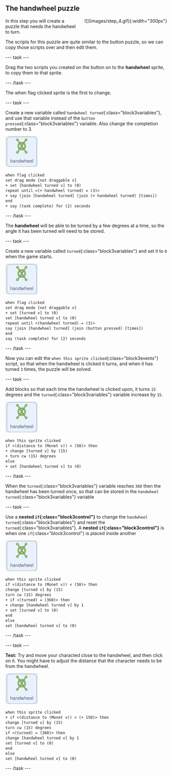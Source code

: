 ## The handwheel puzzle

<div style="display: flex; flex-wrap: wrap">
<div style="flex-basis: 200px; flex-grow: 1; margin-right: 15px;">
In this step you will create a puzzle that needs the handwheel to turn.
</div>
<div>
![](images/step_4.gif){:width="300px"}
</div>
</div>

The scripts for this puzzle are quite similar to the button puzzle, so we can copy those scripts over and then edit them.

--- task ---

Drag the two scripts you created on the button on to the **handwheel** sprite, to copy them to that sprite.

--- /task ---

The when flag clicked sprite is the first to change.

--- task ---

Create a new variable called `handwheel turned`{:class="block3variables"}, and use that variable instead of the `button pressed`{:class="block3variables"} variable. Also change the completion number to 3.

![button sprite](images/handwheel-sprite.png)
```blocks3
when flag clicked
set drag mode [not draggable v]
+ set [handwheel turned v] to (0)
repeat until <(+ handwheel turned) = (3)>
+ say (join [handwheel turned] (join (+ handwheel turned) [times])
end
+ say (task complete) for (2) seconds
```

--- /task ---

The **handwheel** will be able to be turned by a few degrees at a time, so the angle it has been turned will need to be stored.

--- task ---

Create a new variable called `turned`{:class="block3variables"} and set it to `0` when the game starts.

![button sprite](images/handwheel-sprite.png)
```blocks3
when flag clicked
set drag mode [not draggable v]
+ set [turned v] to (0)
set [handwheel turned v] to (0)
repeat until <(handwheel turned) = (3)>
say (join [handwheel turned] (join (button pressed) [times])
end
say (task complete) for (2) seconds
```
--- /task ---

Now you can edit the `when this sprite clicked`{:class="block3events"} script, so that when the handwheel is clicked it turns, and when it has turned `3` times, the puzzle will be solved.

--- task ---

Add blocks so that each time the handwheel is clicked upon, it turns `15` degrees and the `turned`{:class="block3variables"} variable increase by `15`.

![button sprite](images/handwheel-sprite.png)
```blocks3
when this sprite clicked
if <(distance to (Monet v)) < (50)> then
+ change [turned v] by (15)
+ turn cw (15) degrees
else
+ set [handwheel turned v] to (0)
```

--- /task ---

When the `turned`{:class="block3variables"} variable reaches `360` then the handwheel has been turned once, so that can be stored in the `handwheel turned`{:class="block3variables"} variable

--- task ---

Use a **nested `if`{:class="block3control"}** to change the `handwheel turned`{:class="block3variables"} and reset the `turned`{:class="block3variables"}. A **nested `if`{:class="block3control"}** is when one `if`{:class="block3control"} is placed inside another

![button sprite](images/handwheel-sprite.png)
```blocks3
when this sprite clicked
if <(distance to (Monet v)) < (50)> then
change [turned v] by (15)
turn cw (15) degrees
+ if <(turned) = (360)> then
+ change [handwheel turned v] by 1
+ set [turned v] to (0)
end
else
set [handwheel turned v] to (0)
```
--- /task ---

--- task ---

**Test:** Try and move your characted close to the handwheel, and then click on it. You might have to adjust the distance that the character needs to be from the handwheel.

![button sprite](images/handwheel-sprite.png)
```blocks3
when this sprite clicked
+ if <(distance to (Monet v)) < (+ 150)> then
change [turned v] by (15)
turn cw (15) degrees
if <(turned) = (360)> then
change [handwheel turned v] by 1
set [turned v] to (0)
end
else
set [handwheel turned v] to (0)
```
--- /task ---
